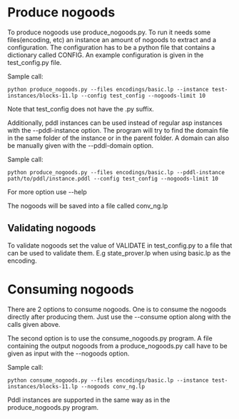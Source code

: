# Produce nogoods

To produce nogoods use produce_nogoods.py. To run it needs some files(encoding, etc) an instance an amount of nogoods to extract and a configuration. The configuration has to be a python file that contains a dictionary called CONFIG. An example configuration is given in the test_config.py file.

Sample call:

```
python produce_nogoods.py --files encodings/basic.lp --instance test-instances/blocks-11.lp --config test_config --nogoods-limit 10
```

Note that test_config does not have the .py suffix.

Additionally, pddl instances can be used instead of regular asp instances with the --pddl-instance option. The program will try to find the domain file in the same folder of the instance or in the parent folder. A domain can also be manually given with the --pddl-domain option.

Sample call:

```
python produce_nogoods.py --files encodings/basic.lp --pddl-instance path/to/pddl/instance.pddl --config test_config --nogoods-limit 10
```

For more option use --help

The nogoods will be saved into a file called conv_ng.lp

## Validating nogoods

To validate nogoods set the value of VALIDATE in test_config.py to a file that can be used to validate them. E.g state_prover.lp when using basic.lp as the encoding.

# Consuming nogoods

There are 2 options to consume nogoods. One is to consume the nogoods directly after producing them. Just use the --consume option along with the calls given above. 

The second option is to use the consume_nogoods.py program. A file containing the output nogoods from a produce_nogoods.py call have to be given as input with the --nogoods option.

Sample call:

```
python consume_nogoods.py --files encodings/basic.lp --instance test-instances/blocks-11.lp --nogoods conv_ng.lp 
```

Pddl instances are supported in the same way as in the produce_nogoods.py program.

